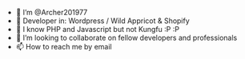 - 👋 I’m @Archer201977
- 👀  Developer in: Wordpress / Wild Appricot & Shopify
- 🌱 I know PHP and Javascript but not Kungfu :P :P 
- 💞️ I’m looking to collaborate on fellow developers and professionals
- 📫 How to reach me by email

<!---
Archer201977/Archer201977 is a ✨ special ✨ repository because its `README.md` (this file) appears on your GitHub profile.
You can click the Preview link to take a look at your changes.
--->
